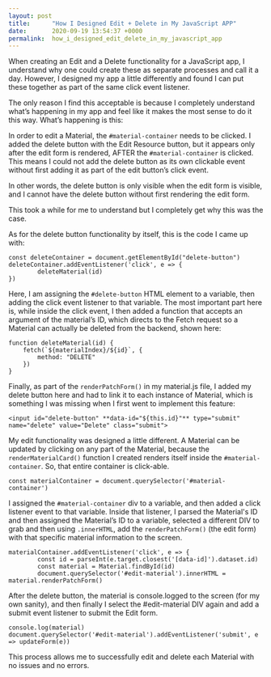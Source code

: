 ```yaml
---
layout: post
title:      "How I Designed Edit + Delete in My JavaScript APP"
date:       2020-09-19 13:54:37 +0000
permalink:  how_i_designed_edit_delete_in_my_javascript_app
---
```



When creating an Edit and a Delete functionality for a JavaScript app, I understand why one could create these as separate processes and call it a day. However, I designed my app a little differently and found I can put these together as part of the same click event listener.

The only reason I find this acceptable is because I completely understand what’s happening in my app and feel like it makes the most sense to do it this way. What’s happening is this:

In order to edit a Material, the `#material-container` needs to be clicked. I added the delete button with the Edit Resource button, but it appears only after the edit form is rendered, AFTER the `#material-container` is clicked. This means I could not add the delete button as its own clickable event without first adding it as part of the edit button’s click event.

In other words, the delete button is only visible when the edit form is visible, and I cannot have the delete button without first rendering the edit form.

This took a while for me to understand but I completely get why this was the case.

As for the delete button functionality by itself, this is the code I came up with:

```
const deleteContainer = document.getElementById("delete-button")
deleteContainer.addEventListener('click', e => {
		deleteMaterial(id)
})
```

Here, I am assigning the `#delete-button` HTML element to a variable, then adding the click event listener to that variable. The most important part here is, while inside the click event, I then added a function that accepts an argument of the material’s ID, which directs to the Fetch request so a Material can actually be deleted from the backend, shown here:

```
function deleteMaterial(id) {
    fetch(`${materialIndex}/${id}`, {
        method: "DELETE"
    })
}
```

Finally, as part of the `renderPatchForm()` in my material.js file, I added my delete button here and had to link it to each instance of Material, which is something I was missing when I first went to implement this feature:

`<input id="delete-button" **data-id="${this.id}"** type="submit" name="delete" value="Delete" class="submit">`


My edit functionality was designed a little different. A Material can be updated by clicking on any part of the Material, because the `renderMaterialCard()` function I created renders itself inside the `#material-container`. So, that entire container is click-able.

`const materialContainer = document.querySelector('#material-container')`

I assigned the `#material-container` div to a variable, and then added a click listener event to that variable. Inside that listener, I parsed the Material's ID and then assigned the Material’s ID to a variable, selected a different DIV to grab and then using `.innerHTML`, add the `renderPatchForm()` (the edit form) with that specific material information to the screen.

```
materialContainer.addEventListener('click', e => {
        const id = parseInt(e.target.closest('[data-id]').dataset.id)
        const material = Material.findById(id)
        document.querySelector('#edit-material').innerHTML = material.renderPatchForm()
```

After the delete button, the material is console.logged to the screen (for my own sanity), and then finally I select the #edit-material DIV again and add a submit event listener to submit the Edit form.

```
console.log(material)
document.querySelector('#edit-material').addEventListener('submit', e => updateForm(e))
```


This process allows me to successfully edit and delete each Material with no issues and no errors.

